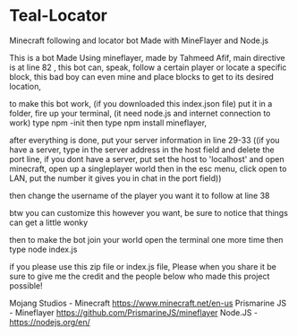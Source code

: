 # Teal-Locator
Minecraft following and locator bot Made with MineFlayer and Node.js

This is a bot Made Using mineflayer, made by Tahmeed Afif, 
main directive is at line 82 ,
this bot can, speak, follow a certain player or locate a specific block,
this bad boy can even mine and place blocks to get to its desired location,

to make this bot work, (if you downloaded this index.json file)
put it in a folder, fire up your terminal, (it need node.js and internet connection to work)
type npm -init
then type npm install mineflayer,

after everything is done, put your server information in line 29-33 ((if you have a server, type in the server address
in the host field and delete the port line, if you dont have a server, put set the host to 'localhost' and open 
minecraft, open up a singleplayer world then in the esc menu, click open to LAN, put the number it gives you in 
chat in the port field))

then change the username of the player you want it to follow at line 38 

btw you can customize this however you want, be sure to notice that things can get a little wonky

then to make the bot join your world open the terminal one more time then type node index.js

if you please use this zip file or index.js file, Please when you share it
be sure to give me the credit and the people below who made this project possible!

Mojang Studios - Minecraft https://www.minecraft.net/en-us
Prismarine JS - Mineflayer https://github.com/PrismarineJS/mineflayer
Node.JS - https://nodejs.org/en/
